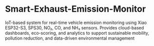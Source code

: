 # Smart-Exhaust-Emission-Monitor
IoT-based system for real-time vehicle emission monitoring using Xiao ESP32-S3, SPS30, NO₂, CO, and NH₃ sensors. Provides cloud-based dashboards, eco-scoring, and analytics to support sustainable mobility, pollution reduction, and data-driven environmental management
